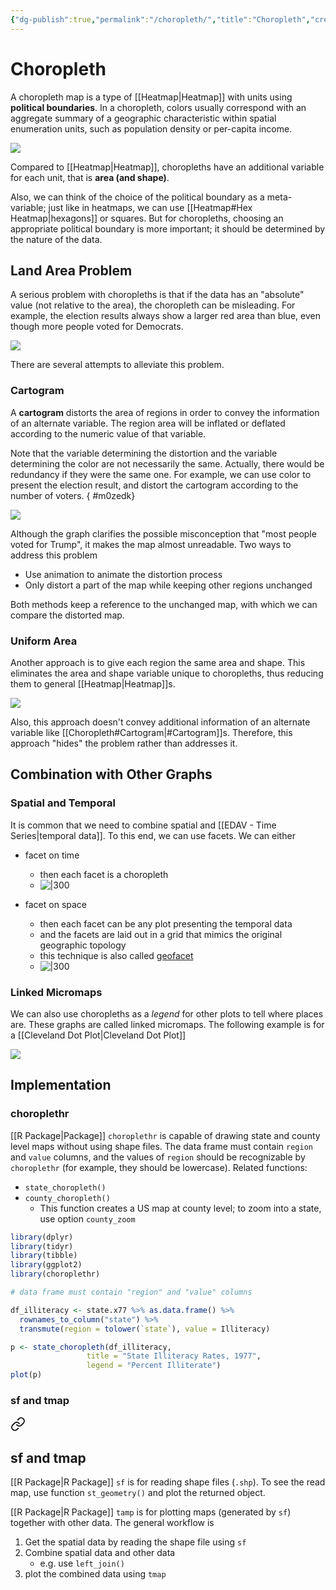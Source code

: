 ```yaml
---
{"dg-publish":true,"permalink":"/choropleth/","title":"Choropleth","created":"2022-11-10T16:33:30","updated":"2022-11-10T20:34:11"}
---
```



# Choropleth

A choropleth map is a type of [[Heatmap\|Heatmap]] with units using **political boundaries**.
In a choropleth, colors usually correspond with an aggregate summary of a geographic characteristic within spatial enumeration units, such as population density or per-capita income.

![](https://upload.wikimedia.org/wikipedia/commons/thumb/f/f7/Australian_Census_2011_demographic_map_-_Australia_by_SLA_-_BCP_field_2715_Christianity_Anglican_Persons.svg/2560px-Australian_Census_2011_demographic_map_-_Australia_by_SLA_-_BCP_field_2715_Christianity_Anglican_Persons.svg.png)

Compared to [[Heatmap\|Heatmap]], choropleths have an additional variable for each unit, that is **area (and shape)**.

Also, we can think of the choice of the political boundary as a meta-variable; just like in heatmaps, we can use [[Heatmap#Hex Heatmap\|hexagons]] or squares.
But for choropleths, choosing an appropriate political boundary is more important; it should be determined by the nature of the data.

## Land Area Problem

A serious problem with choropleths is that if the data has an "absolute" value (not relative to the area), the choropleth can be misleading. For example, the election results always show a larger red area than blue, even though more people voted for Democrats.

![](https://raw.githubusercontent.com/zcysxy/Figurebed/master/img/20221110164809.png)

There are several attempts to alleviate this problem.

### Cartogram

A **cartogram** distorts the area of regions in order to convey the information of an alternate variable. The region area will be inflated or deflated according to the numeric value of that variable.

Note that the variable determining the distortion and the variable determining the color are not necessarily the same. Actually, there would be redundancy if they were the same one.
For example, we can use color to present the election result, and distort the cartogram according to the number of voters.
{ #m0zedk}


![](https://raw.githubusercontent.com/zcysxy/Figurebed/master/img/20221110181426.png)

Although the graph clarifies the possible misconception that "most people voted for Trump", it makes the map almost unreadable. Two ways to address this problem

- Use animation to animate the distortion process
- Only distort a part of the map while keeping other regions unchanged

Both methods keep a reference to the unchanged map, with which we can compare the distorted map.

### Uniform Area

Another approach is to give each region the same area and shape. This eliminates the area and shape variable unique to choropleths, thus reducing them to general [[Heatmap\|Heatmap]]s.

![](https://raw.githubusercontent.com/zcysxy/Figurebed/master/img/20221110182733.png)

Also, this approach doesn't convey additional information of an alternate variable like [[Choropleth#Cartogram\|#Cartogram]]s. Therefore, this approach "hides" the problem rather than addresses it.

## Combination with Other Graphs

### Spatial and Temporal

It is common that we need to combine spatial and [[EDAV - Time Series\|temporal data]]. To this end, we can use facets. We can either

- facet on time
    - then each facet is a choropleth
    - <span class="alt-check alt-check-ex">![|300](https://raw.githubusercontent.com/zcysxy/Figurebed/master/img/20221110185612.png)</span>

- facet on space
    - then each facet can be any plot presenting the temporal data
    - and the facets are laid out in a grid that mimics the original geographic topology
    - this technique is also called [geofacet](https://ryanhafen.com/blog/geofacet/)
    - <span class="alt-check alt-check-ex">![|300](https://raw.githubusercontent.com/zcysxy/Figurebed/master/img/20221110190145.png)</span>

### Linked Micromaps

We can also use choropleths as a *legend* for other plots to tell where places are. These graphs are called linked micromaps. The following example is for a [[Cleveland Dot Plot\|Cleveland Dot Plot]]

![](https://raw.githubusercontent.com/zcysxy/Figurebed/master/img/20221110190509.png)

## Implementation

### choroplethr

[[R Package\|Package]] `choroplethr` is capable of drawing state and county level maps without using shape files. The data frame must contain `region` and `value` columns, and the values of `region` should be recognizable by `choroplethr` (for example, they should be lowercase). Related functions:

- `state_choropleth()`
- `county_choropleth()`
    - This function creates a US map at county level; to zoom into a state, use option `county_zoom`

```r
library(dplyr)
library(tidyr)
library(tibble)
library(ggplot2)
library(choroplethr)

# data frame must contain "region" and "value" columns

df_illiteracy <- state.x77 %>% as.data.frame() %>% 
  rownames_to_column("state") %>% 
  transmute(region = tolower(`state`), value = Illiteracy)

p <- state_choropleth(df_illiteracy,
                 title = "State Illiteracy Rates, 1977",
                 legend = "Percent Illiterate")
plot(p)
```

### sf and tmap


<div class="transclusion internal-embed is-loaded"><a class="markdown-embed-link" href="/spatial-data/#sf-and-tmap" aria-label="Open link"><svg xmlns="http://www.w3.org/2000/svg" width="24" height="24" viewBox="0 0 24 24" fill="none" stroke="currentColor" stroke-width="2" stroke-linecap="round" stroke-linejoin="round" class="svg-icon lucide-link"><path d="M10 13a5 5 0 0 0 7.54.54l3-3a5 5 0 0 0-7.07-7.07l-1.72 1.71"></path><path d="M14 11a5 5 0 0 0-7.54-.54l-3 3a5 5 0 0 0 7.07 7.07l1.71-1.71"></path></svg></a><div class="markdown-embed">



## sf and tmap

[[R Package\|R Package]] `sf` is for reading shape files (`.shp`). To see the read map, use function `st_geometry()` and plot the returned object.

[[R Package\|R Package]] `tamp` is for plotting maps (generated by `sf`) together with other data. The general workflow is

1. Get the spatial data by reading the shape file using `sf`
2. Combine spatial data and other data
    - e.g. use `left_join()`
3. plot the combined data using `tmap`


</div></div>

